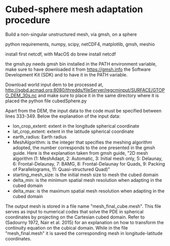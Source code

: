 # Cubed-sphere mesh adaptation procedure 
Build a non-singular unstructured mesh, via gmsh, on a sphere

python requirements,
numpy, scipy, netCDF4, matplotlib, gmsh, meshio

install first netcdf, with MacOS do
brew install netcdf

the gmsh.py needs gmsh bin installed in the PATH environment variable, 
make sure to have downloaded it from https://gmsh.info the Software Development Kit (SDK) 
and to have it in the PATH variable.


Download world input dem to be processed at,
http://sgbd.acmad.org:8080/thredds/fileServer/regcminput/SURFACE/GTOPO_DEM_30s.nc
and make sure to place it in the same directory where it is placed the python file cubedSphere.py



Apart from the DEM, the input data to the code must be specified between lines 333-349.
Below the explanation of the input data:
- lon_crop_extent: extent in the longitude spherical coordinate
- lat_crop_extent: extent in the latitude spherical coordinate
- earth_radius: Earth radius
- MeshAlgorithm: is the integer that specifies the meshing algorithm adopted, the number corresponds to the one presented in the gmsh guide. Here is the explanation taken from gmsh guide,
"2D mesh algorithm (1: MeshAdapt, 2: Automatic, 3: Initial mesh only, 5: Delaunay, 6: Frontal-Delaunay, 7: BAMG, 8: Frontal-Delaunay for Quads, 9: Packing of Parallelograms, 11: Quasi-structured Quad)"
- starting_mesh_size: is the initial mesh size to mesh the cubed domain
- delta_min: is the minimum spatial mesh resolution when adapting in the cubed domain
- delta_max: is the maximum spatial mesh resolution when adapting in the cubed domain

The output mesh is stored in a file name "mesh_final_cube.mesh". This file serves as input to numerical codes that solve the PDE in spherical coordinates by projecting on the Cartesian cubed domain. 
Refer to (Sadourny 1972, Nair et al. 2015) for an explanation on how to transform the continuity equation on the cubical domain.
While in the file "mesh_final.mesh" it is saved the corresponding mesh in longitude-latitude coordinates.

